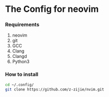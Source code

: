 # The Config for neovim

### Requirements
1. neovim
2. git
3. GCC
4. Clang
5. Clangd
6. Python3

### How to install
```sh
cd ~/.config/
git clone https://github.com/z-zijie/nvim.git
```
